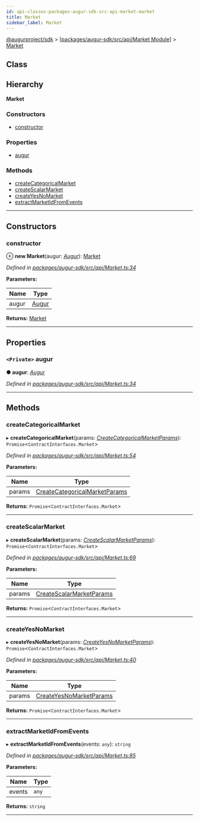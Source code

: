 ```yaml
---
id: api-classes-packages-augur-sdk-src-api-market-market
title: Market
sidebar_label: Market
---
```


[@augurproject/sdk](api-readme.md) > [[packages/augur-sdk/src/api/Market Module]](api-modules-packages-augur-sdk-src-api-market-module.md) > [Market](api-classes-packages-augur-sdk-src-api-market-market.md)

## Class

## Hierarchy

**Market**

### Constructors

* [constructor](api-classes-packages-augur-sdk-src-api-market-market.md#constructor)

### Properties

* [augur](api-classes-packages-augur-sdk-src-api-market-market.md#augur)

### Methods

* [createCategoricalMarket](api-classes-packages-augur-sdk-src-api-market-market.md#createcategoricalmarket)
* [createScalarMarket](api-classes-packages-augur-sdk-src-api-market-market.md#createscalarmarket)
* [createYesNoMarket](api-classes-packages-augur-sdk-src-api-market-market.md#createyesnomarket)
* [extractMarketIdFromEvents](api-classes-packages-augur-sdk-src-api-market-market.md#extractmarketidfromevents)

---

## Constructors

<a id="constructor"></a>

###  constructor

⊕ **new Market**(augur: *[Augur](api-classes-packages-augur-sdk-src-augur-augur.md)*): [Market](api-classes-packages-augur-sdk-src-api-market-market.md)

*Defined in [packages/augur-sdk/src/api/Market.ts:34](https://github.com/AugurProject/augur/blob/a689f5d0f9/packages/augur-sdk/src/api/Market.ts#L34)*

**Parameters:**

| Name | Type |
| ------ | ------ |
| augur | [Augur](api-classes-packages-augur-sdk-src-augur-augur.md) |

**Returns:** [Market](api-classes-packages-augur-sdk-src-api-market-market.md)

___

## Properties

<a id="augur"></a>

### `<Private>` augur

**● augur**: *[Augur](api-classes-packages-augur-sdk-src-augur-augur.md)*

*Defined in [packages/augur-sdk/src/api/Market.ts:34](https://github.com/AugurProject/augur/blob/a689f5d0f9/packages/augur-sdk/src/api/Market.ts#L34)*

___

## Methods

<a id="createcategoricalmarket"></a>

###  createCategoricalMarket

▸ **createCategoricalMarket**(params: *[CreateCategoricalMarketParams](api-interfaces-packages-augur-sdk-src-api-market-createcategoricalmarketparams.md)*): `Promise`<`ContractInterfaces.Market`>

*Defined in [packages/augur-sdk/src/api/Market.ts:54](https://github.com/AugurProject/augur/blob/a689f5d0f9/packages/augur-sdk/src/api/Market.ts#L54)*

**Parameters:**

| Name | Type |
| ------ | ------ |
| params | [CreateCategoricalMarketParams](api-interfaces-packages-augur-sdk-src-api-market-createcategoricalmarketparams.md) |

**Returns:** `Promise`<`ContractInterfaces.Market`>

___
<a id="createscalarmarket"></a>

###  createScalarMarket

▸ **createScalarMarket**(params: *[CreateScalarMarketParams](api-interfaces-packages-augur-sdk-src-api-market-createscalarmarketparams.md)*): `Promise`<`ContractInterfaces.Market`>

*Defined in [packages/augur-sdk/src/api/Market.ts:69](https://github.com/AugurProject/augur/blob/a689f5d0f9/packages/augur-sdk/src/api/Market.ts#L69)*

**Parameters:**

| Name | Type |
| ------ | ------ |
| params | [CreateScalarMarketParams](api-interfaces-packages-augur-sdk-src-api-market-createscalarmarketparams.md) |

**Returns:** `Promise`<`ContractInterfaces.Market`>

___
<a id="createyesnomarket"></a>

###  createYesNoMarket

▸ **createYesNoMarket**(params: *[CreateYesNoMarketParams](api-interfaces-packages-augur-sdk-src-api-market-createyesnomarketparams.md)*): `Promise`<`ContractInterfaces.Market`>

*Defined in [packages/augur-sdk/src/api/Market.ts:40](https://github.com/AugurProject/augur/blob/a689f5d0f9/packages/augur-sdk/src/api/Market.ts#L40)*

**Parameters:**

| Name | Type |
| ------ | ------ |
| params | [CreateYesNoMarketParams](api-interfaces-packages-augur-sdk-src-api-market-createyesnomarketparams.md) |

**Returns:** `Promise`<`ContractInterfaces.Market`>

___
<a id="extractmarketidfromevents"></a>

###  extractMarketIdFromEvents

▸ **extractMarketIdFromEvents**(events: *`any`*): `string`

*Defined in [packages/augur-sdk/src/api/Market.ts:85](https://github.com/AugurProject/augur/blob/a689f5d0f9/packages/augur-sdk/src/api/Market.ts#L85)*

**Parameters:**

| Name | Type |
| ------ | ------ |
| events | `any` |

**Returns:** `string`

___


